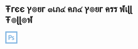 # Ŧгєє ץ๏ยг ๓เภ๔ คภ๔ ץ๏ยг ครร ฬเɭɭ Ŧ๏ɭɭ๏ฬ
<p align="left"> <a href="https://www.photoshop.com/en" target="_blank" rel="noreferrer"> <img src="https://raw.githubusercontent.com/devicons/devicon/master/icons/photoshop/photoshop-line.svg" alt="photoshop" width="40" height="40"/> </a> </p>
